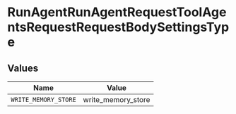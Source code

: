 # RunAgentRunAgentRequestToolAgentsRequestRequestBodySettingsType


## Values

| Name                 | Value                |
| -------------------- | -------------------- |
| `WRITE_MEMORY_STORE` | write_memory_store   |